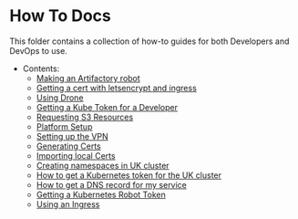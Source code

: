 # How To Docs
This folder contains a collection of how-to guides for both Developers and DevOps to use.

- Contents:
  - [Making an Artifactory robot](artifact-robot.md)
  - [Getting a cert with letsencrypt and ingress](certificates.md)
  - [Using Drone](drone-how-to.md)
  - [Getting a Kube Token for a Developer](onboarding.md)
  - [Requesting S3 Resources](amazon-resources.md)
  - [Platform Setup](platform_setup.md)
  - [Setting up the VPN](vpn.md)
  - [Generating Certs](ca_tls.md)
  - [Importing local Certs](local_certs.md)
  - [Creating namespaces in UK cluster](namespace-how-to.md)
  - [How to get a Kubernetes token for the UK cluster](kubernetes-token.md)
  - [How to get a DNS record for my service](DNS-how-to.md)
  - [Getting a Kubernetes Robot Token](kubernetes-robot-token.md)
  - [Using an Ingress](ingress.md)
